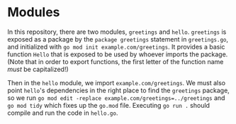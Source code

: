 # Modules

In this repository, there are two modules, `greetings` and `hello`.
`greetings` is exposed as a package by the `package greetings` statement in `greetings.go`, and initialized with `go mod init example.com/greetings`.
It provides a basic function `Hello` that is exposed to be used by whoever imports the package.
(Note that in order to export functions, the first letter of the function name _must_ be capitalized!)

Then in the `hello` module, we import `example.com/greetings`.
We must also point `hello`'s dependencies in the right place to find the `greetings` package, so we run `go mod edit -replace example.com/greetings=../greetings` and `go mod tidy` which fixes up the `go.mod` file.
Executing `go run .` should compile and run the code in `hello.go`.